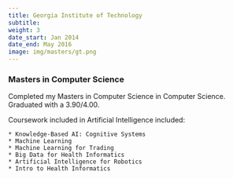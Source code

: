 ```yaml
---
title: Georgia Institute of Technology
subtitle:
weight: 3
date_start: Jan 2014
date_end: May 2016
image: img/masters/gt.png
---
```


### Masters in Computer Science

Completed my Masters in Computer Science in Computer Science. Graduated with a
3.90/4.00.

Coursework included in Artificial Intelligence included:

    * Knowledge-Based AI: Cognitive Systems
    * Machine Learning
    * Machine Learning for Trading
    * Big Data for Health Informatics
    * Artificial Intelligence for Robotics
    * Intro to Health Informatics
